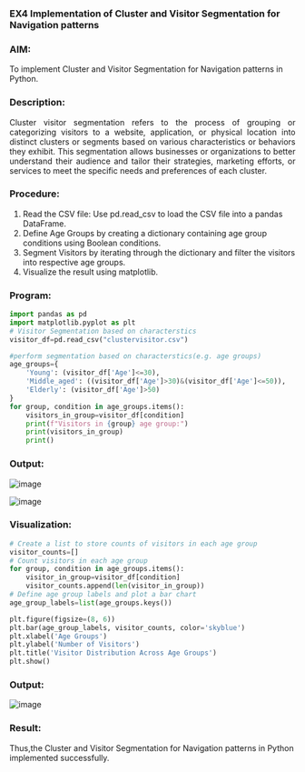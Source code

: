 ### EX4 Implementation of Cluster and Visitor Segmentation for Navigation patterns

### AIM: 
To implement Cluster and Visitor Segmentation for Navigation patterns in Python.
### Description:
<div align= "justify">Cluster visitor segmentation refers to the process of grouping or categorizing visitors to a website, 
  application, or physical location into distinct clusters or segments based on various characteristics or behaviors they exhibit. 
  This segmentation allows businesses or organizations to better understand their audience and tailor their strategies, marketing efforts, 
  or services to meet the specific needs and preferences of each cluster.</div>
  
### Procedure:
1) Read the CSV file: Use pd.read_csv to load the CSV file into a pandas DataFrame.
2) Define Age Groups by creating a dictionary containing age group conditions using Boolean conditions.
3) Segment Visitors by iterating through the dictionary and filter the visitors into respective age groups.
4) Visualize the result using matplotlib.

### Program:
```python
import pandas as pd
import matplotlib.pyplot as plt
# Visitor Segmentation based on characterstics
visitor_df=pd.read_csv("clustervisitor.csv")

#perform segmentation based on characterstics(e.g. age groups)
age_groups={
    'Young': (visitor_df['Age']<=30),
    'Middle_aged': ((visitor_df['Age']>30)&(visitor_df['Age']<=50)),
    'Elderly': (visitor_df['Age']>50)
}
for group, condition in age_groups.items():
    visitors_in_group=visitor_df[condition]
    print(f"Visitors in {group} age group:")
    print(visitors_in_group)
    print()

```
### Output:
![image](https://github.com/SarankumarJ/WDM_EXP4/assets/94778101/76663ffe-9252-4c98-9bb2-dd28d4084e56)

![image](https://github.com/SarankumarJ/WDM_EXP4/assets/94778101/f6259332-ab13-4754-8f3e-da0028646cd0)


### Visualization:
```python
# Create a list to store counts of visitors in each age group
visitor_counts=[]
# Count visitors in each age group
for group, condition in age_groups.items():
    visitor_in_group=visitor_df[condition]
    visitor_counts.append(len(visitor_in_group))
# Define age group labels and plot a bar chart
age_group_labels=list(age_groups.keys())

plt.figure(figsize=(8, 6))
plt.bar(age_group_labels, visitor_counts, color='skyblue')
plt.xlabel('Age Groups')
plt.ylabel('Number of Visitors')
plt.title('Visitor Distribution Across Age Groups')
plt.show()
```
### Output:
![image](https://github.com/SarankumarJ/WDM_EXP4/assets/94778101/44706875-b17b-4582-a38d-65f76ffaeec5)

### Result:
Thus,the Cluster and Visitor Segmentation for Navigation patterns in Python implemented successfully.
